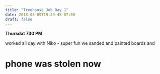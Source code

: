 ```yaml
---
title: "Treehouse Job Day 1"
date: 2018-08-09T19:29:48-07:00
draft: false
---
```


**Thursdat 730 PM**

worked all day with Niko - super fun we sanded and painted boards and  


# phone was stolen now


  
